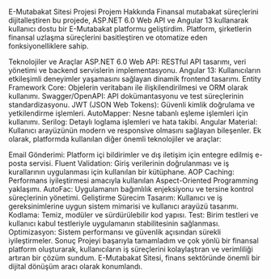 
E-Mutabakat Sitesi Projesi
Projem Hakkında
Finansal mutabakat süreçlerini dijitalleştiren bu projede, ASP.NET 6.0 Web API ve Angular 13 kullanarak kullanıcı dostu bir E-Mutabakat platformu geliştirdim. Platform, şirketlerin finansal uzlaşma süreçlerini basitleştiren ve otomatize eden fonksiyonelliklere sahip.

Teknolojiler ve Araçlar
ASP.NET 6.0 Web API: RESTful API tasarımı, veri yönetimi ve backend servislerin implementasyonu.
Angular 13: Kullanıcıların etkileşimli deneyimler yaşamasını sağlayan dinamik frontend tasarımı.
Entity Framework Core: Objelerin veritabanı ile ilişkilendirilmesi ve ORM olarak kullanımı.
Swagger/OpenAPI: API dokümantasyonu ve test süreçlerinin standardizasyonu.
JWT (JSON Web Tokens): Güvenli kimlik doğrulama ve yetkilendirme işlemleri.
AutoMapper: Nesne tabanlı eşleme işlemleri için kullanımı.
Serilog: Detaylı loglama işlemleri ve hata takibi.
Angular Material: Kullanıcı arayüzünün modern ve responsive olmasını sağlayan bileşenler.
Ek olarak, platformda kullanılan diğer önemli teknolojiler ve araçlar:

Email Gönderimi: Platform içi bildirimler ve dış iletişim için entegre edilmiş e-posta servisi.
Fluent Validation: Giriş verilerinin doğrulanması ve iş kurallarının uygulanması için kullanılan bir kütüphane.
AOP Caching: Performans iyileştirmesi amacıyla kullanılan Aspect-Oriented Programming yaklaşımı.
AutoFac: Uygulamanın bağımlılık enjeksiyonu ve tersine kontrol süreçlerinin yönetimi.
Geliştirme Sürecim
Tasarım: Kullanıcı ve iş gereksinimlerine uygun sistem mimarisi ve kullanıcı arayüzü tasarımı.
Kodlama: Temiz, modüler ve sürdürülebilir kod yapısı.
Test: Birim testleri ve kullanıcı kabul testleriyle uygulamanın stabilitesinin sağlanması.
Optimizasyon: Sistem performansı ve güvenlik açısından sürekli iyileştirmeler.
Sonuç
Projeyi başarıyla tamamladım ve çok yönlü bir finansal platform oluşturarak, kullanıcıların iş süreçlerini kolaylaştıran ve verimliliği artıran bir çözüm sundum. E-Mutabakat Sitesi, finans sektöründe önemli bir dijital dönüşüm aracı olarak konumlandı.
